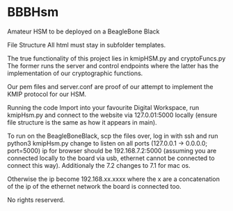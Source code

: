 # BBBHsm
Amateur HSM to be deployed on a BeagleBone Black



File Structure
All html must stay in subfolder templates.

The true functionality of this project lies in kmipHSM.py and cryptoFuncs.py
The former runs the server and control endpoints where the latter has
the implementation of our cryptographic functions.

Our pem files and server.conf are proof of our attempt to implement the KMIP protocol
for our HSM.


Running the code
Import into your favourite Digital Workspace, run kmipHsm.py and connect to the website via
127.0.01:5000 locally (ensure file structure is the same as how it appears in main).

To run on the BeagleBoneBlack, scp the files over, log in with ssh and run python3 kmipHsm.py
change to listen on all ports (127.0.0.1 -> 0.0.0.0; port=5000)
ip for browser should be 192.168.7.2:5000 (assuming you are connected locally to the board via
usb, ethernet cannot be connected to connect this way). Additionaly the 7.2 changes to 7.1 for mac
os.

Otherwise the ip become 192.168.xx.xxxx where the x are a concatenation of the ip of the ethernet
network the board is connected too.

No rights reserverd.

